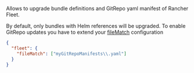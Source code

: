 Allows to upgrade bundle definitions and GitRepo yaml manifest of Rancher Fleet.

By default, only bundles with Helm references will be upgraded. To enable GitRepo updates you have to extend your [fileMatch](https://docs.renovatebot.com/configuration-options/#filematch) configuration

```json
{
  "fleet": {
    "fileMatch": ["myGitRepoManifests\\.yaml"]
  }
}
```

